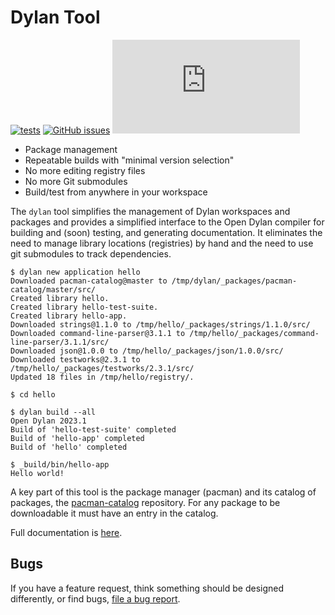 # Dylan Tool

[![tests](https://github.com/dylan-lang/dylan-tool/actions/workflows/test.yaml/badge.svg)](https://github.com/dylan-lang/dylan-tool/actions/workflows/test.yaml)
[![GitHub issues](https://img.shields.io/github/issues/dylan-lang/dylan-tool?color=blue)](https://github.com/dylan-lang/dylan-tool/issues)
[![Matrix](https://img.shields.io/matrix/dylan-lang-general:matrix.org?color=blue&label=Chat%20on%20Matrix&server_fqdn=matrix.org)](https://app.element.io/#/room/#dylan-language:matrix.org)

* Package management
* Repeatable builds with "minimal version selection"
* No more editing registry files
* No more Git submodules
* Build/test from anywhere in your workspace

The `dylan` tool simplifies the management of Dylan workspaces and packages and
provides a simplified interface to the Open Dylan compiler for building and
(soon) testing, and generating documentation. It eliminates the need to manage
library locations (registries) by hand and the need to use git submodules to
track dependencies.

    $ dylan new application hello
    Downloaded pacman-catalog@master to /tmp/dylan/_packages/pacman-catalog/master/src/
    Created library hello.
    Created library hello-test-suite.
    Created library hello-app.
    Downloaded strings@1.1.0 to /tmp/hello/_packages/strings/1.1.0/src/
    Downloaded command-line-parser@3.1.1 to /tmp/hello/_packages/command-line-parser/3.1.1/src/
    Downloaded json@1.0.0 to /tmp/hello/_packages/json/1.0.0/src/
    Downloaded testworks@2.3.1 to /tmp/hello/_packages/testworks/2.3.1/src/
    Updated 18 files in /tmp/hello/registry/.

    $ cd hello

    $ dylan build --all
    Open Dylan 2023.1
    Build of 'hello-test-suite' completed
    Build of 'hello-app' completed
    Build of 'hello' completed

    $ _build/bin/hello-app
    Hello world!


A key part of this tool is the package manager (pacman) and its catalog of
packages, the [pacman-catalog](https://github.com/dylan-lang/pacman-catalog)
repository. For any package to be downloadable it must have an entry in the
catalog.

Full documentation is
[here](https://docs.opendylan.org/packages/dylan-tool/documentation/source/index.html).

## Bugs

If you have a feature request, think something should be designed differently, or find
bugs, [file a bug report](https://github.com/dylan-lang/dylan-tool/issues).
